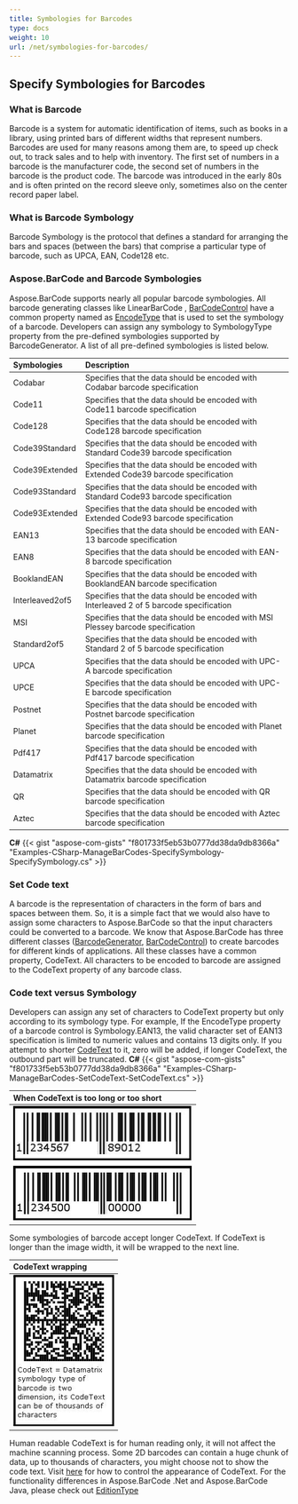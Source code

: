 ```yaml
---
title: Symbologies for Barcodes
type: docs
weight: 10
url: /net/symbologies-for-barcodes/
---
```


## **Specify Symbologies for Barcodes**
### **What is Barcode**
Barcode is a system for automatic identification of items, such as books in a library, using printed bars of different widths that represent numbers. Barcodes are used for many reasons among them are, to speed up check out, to track sales and to help with inventory. The first set of numbers in a barcode is the manufacturer code, the second set of numbers in the barcode is the product code. The barcode was introduced in the early 80s and is often printed on the record sleeve only, sometimes also on the center record paper label.
### **What is Barcode Symbology**
Barcode Symbology is the protocol that defines a standard for arranging the bars and spaces (between the bars) that comprise a particular type of barcode, such as UPCA, EAN, Code128 etc.
### **Aspose.BarCode and Barcode Symbologies**
Aspose.BarCode supports nearly all popular barcode symbologies. All barcode generating classes like LinearBarCode , [BarCodeControl](https://apireference.aspose.com/barcode/net/aspose.barcode.windows.forms/barcodecontrol) have a common property named as [EncodeType](https://apireference.aspose.com/barcode/net/aspose.barcode.generation/encodetypes) that is used to set the symbology of a barcode. Developers can assign any symbology to SymbologyType property from the pre-defined symbologies supported by BarcodeGenerator. A list of all pre-defined symbologies is listed below.

|**Symbologies**|**Description**|
| :- | :- |
|Codabar|Specifies that the data should be encoded with Codabar barcode specification|
|Code11|Specifies that the data should be encoded with Code11 barcode specification|
|Code128|Specifies that the data should be encoded with Code128 barcode specification|
|Code39Standard|Specifies that the data should be encoded with Standard Code39 barcode specification|
|Code39Extended|Specifies that the data should be encoded with Extended Code39 barcode specification|
|Code93Standard|Specifies that the data should be encoded with Standard Code93 barcode specification|
|Code93Extended|Specifies that the data should be encoded with Extended Code93 barcode specification|
|EAN13|Specifies that the data should be encoded with EAN-13 barcode specification|
|EAN8|Specifies that the data should be encoded with EAN-8 barcode specification|
|BooklandEAN|Specifies that the data should be encoded with BooklandEAN barcode specification|
|Interleaved2of5|Specifies that the data should be encoded with Interleaved 2 of 5 barcode specification|
|MSI|Specifies that the data should be encoded with MSI Plessey barcode specification|
|Standard2of5|Specifies that the data should be encoded with Standard 2 of 5 barcode specification|
|UPCA|Specifies that the data should be encoded with UPC-A barcode specification|
|UPCE|Specifies that the data should be encoded with UPC-E barcode specification|
|Postnet|Specifies that the data should be encoded with Postnet barcode specification|
|Planet|Specifies that the data should be encoded with Planet barcode specification|
|Pdf417|Specifies that the data should be encoded with Pdf417 barcode specification|
|Datamatrix|Specifies that the data should be encoded with Datamatrix barcode specification|
|QR|Specifies that the data should be encoded with QR barcode specification|
|Aztec|Specifies that the data should be encoded with Aztec barcode specification|
**C#**
{{< gist "aspose-com-gists" "f801733f5eb53b0777dd38da9db8366a" "Examples-CSharp-ManageBarCodes-SpecifySymbology-SpecifySymbology.cs" >}}


### **Set Code text**
A barcode is the representation of characters in the form of bars and spaces between them. So, it is a simple fact that we would also have to assign some characters to Aspose.BarCode so that the input characters could be converted to a barcode. We know that Aspose.BarCode has three different classes ([BarcodeGenerator](https://apireference.aspose.com/barcode/net/aspose.barcode.generation/barcodegenerator), [BarCodeControl](https://apireference.aspose.com/barcode/net/aspose.barcode.windows.forms/barcodecontrol)) to create barcodes for different kinds of applications. All these classes have a common property, CodeText. All characters to be encoded to barcode are assigned to the CodeText property of any barcode class.
### **Code text versus Symbology**
Developers can assign any set of characters to CodeText property but only according to its symbology type. For example, If the EncodeType property of a barcode control is Symbology.EAN13, the valid character set of EAN13 specification is limited to numeric values and contains 13 digits only. If you attempt to shorter [CodeText](https://apireference.aspose.com/barcode/net/aspose.barcode.generation/barcodegenerator/properties/codetext) to it, zero will be added, if longer CodeText, the outbound part will be truncated.
**C#**
{{< gist "aspose-com-gists" "f801733f5eb53b0777dd38da9db8366a" "Examples-CSharp-ManageBarCodes-SetCodeText-SetCodeText.cs" >}}

|**When CodeText is too long or too short**|
| :- |
|![todo:image_alt_text](symbologies-for-barcodes_1.jpg)|
Some symbologies of barcode accept longer CodeText. If CodeText is longer than the image width, it will be wrapped to the next line.

|**CodeText wrapping**|
| :- |
|![todo:image_alt_text](symbologies-for-barcodes_2.jpg)|
Human readable CodeText is for human reading only, it will not affect the machine scanning process. Some 2D barcodes can contain a huge chunk of data, up to thousands of characters, you might choose not to show the code text. Visit [here](/barcode/net/working-with-barcode-text-appearance/) for how to control the appearance of CodeText. For the functionality differences in Aspose.BarCode .Net and Aspose.BarCode Java, please check out [EditionType](https://docs.aspose.com/barcode/net/product-overview/#edition-types)
